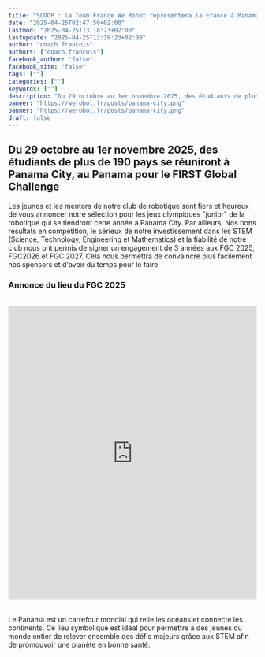 ```yaml
---
title: "SCOOP : la Team France We Robot représentera la France à Panama au FGC 2025"
date: "2025-04-25T02:47:50+02:00"
lastmod: "2025-04-25T13:18:23+02:00"
lastupdate: "2025-04-25T13:18:23+02:00"
author: "coach.francois"
authors: ["coach.francois"]
facebook_author: "false"
facebook_site: "false"
tags: [""]
categories: [""]
keywords: [""]
description: "Du 29 octobre au 1er novembre 2025, des étudiants de plus de 190 pays se réuniront à Panama City, au Panama pour le FIRST Global Challenge"
baneer: "https://werobot.fr/posts/panama-city.png"
banner: "https://werobot.fr/posts/panama-city.png"
draft: false
---
```

## Du 29 octobre au 1er novembre 2025, des étudiants de plus de 190 pays se réuniront à Panama City, au Panama pour le FIRST Global Challenge
Les jeunes et les mentors de notre club de robotique sont fiers et heureux de vous annoncer notre sélection pour les jeux olympiques "junior" de la robotique qui se tiendront cette année à Panama City. 
Par ailleurs, Nos bons résultats en compétition, le sérieux de notre investissement dans les STEM (Science, Technology, Engineering et Mathematics) et la fiabilité de notre club nous ont permis de signer un engagement de 3 années aux FGC 2025, FGC2026 et FGC 2027. Cela nous permettra de convaincre plus facilement nos sponsors et d'avoir du temps pour le faire.

### Annonce du lieu du FGC 2025

<br>
<iframe title="2025 FIRST Global Challenge Location Announcement | FGC2025" class="youtube-player" width="100%" height="597" src="https://www.youtube.com/embed/fmsKBBSy0gk?feature=oembed" frameborder="0" allow="accelerometer; autoplay; clipboard-write; encrypted-media; gyroscope; picture-in-picture; web-share" referrerpolicy="strict-origin-when-cross-origin" allowfullscreen></iframe>
<br><br>

Le Panama est un carrefour mondial qui relie les océans et connecte les continents. Ce lieu symbolique est idéal pour permettre à des jeunes du monde entier de relever ensemble des défis majeurs grâce aux STEM afin de promouvoir une planète en bonne santé.

